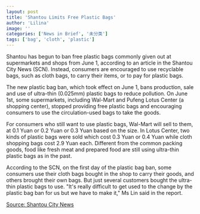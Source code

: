 ```yaml
---
layout: post
title: 'Shantou Limits Free Plastic Bags'
author: 'Lilina'
image: ''
categories: ['News in Brief', '未分类']
tags: ['bag', 'cloth', 'plastic']
---
```


Shantou has begun to ban free plastic bags commonly given out at supermarkets and shops from June 1, according to an article in the Shantou City News (SCN). Instead, consumers are encouraged to use recyclable bags, such as cloth bags, to carry their items, or to pay for plastic bags.



The new plastic bag ban, which took effect on June 1, bans production, sale and use of ultra-thin (0.025mm) plastic bags to reduce pollution. On June 1st, some supermarkets, including Wal-Mart and Pufeng Lotus Center (a shopping center), stopped providing free plastic bags and encouraging consumers to use the circulation-used bags to take the goods.

For consumers who still want to use plastic bags, Wal-Mart will sell to them, at 0.1 Yuan or 0.2 Yuan or 0.3 Yuan based on the size. In Lotus Center, two kinds of plastic bags were sold which cost 0.3 Yuan or 0.4 Yuan while cloth shopping bags cost 2.9 Yuan each. Different from the common packing goods, food like fresh meat and prepared food are still using ultra-thin plastic bags as in the past.

According to the SCN, on the first day of the plastic bag ban, some consumers use their cloth bags bought in the shop to carry their goods, and others brought their own bags. But just several customers bought the ultra-thin plastic bags to use. "It's really difficult to get used to the change by the plastic bag ban for us but we have to make it," Ms Lin said in the report.

[Source: Shantou City News](http://www.stcd.com.cn/dsb/20080602/gb/dsb%5E3228%5E5%5EDs020002.htm)